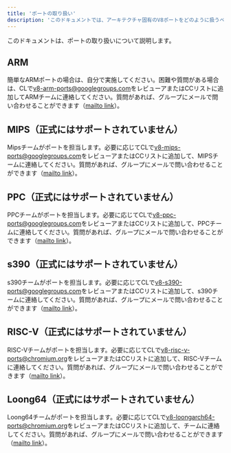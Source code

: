 ```yaml
---
title: 'ポートの取り扱い'
description: 'このドキュメントでは、アーキテクチャ固有のV8ポートをどのように扱うべきかについて説明します。'
---
```

このドキュメントは、ポートの取り扱いについて説明します。

## ARM

簡単なARMポートの場合は、自分で実施してください。困難や質問がある場合は、CLで[v8-arm-ports@googlegroups.com](mailto:v8-arm-ports@googlegroups.com)をレビューアまたはCCリストに追加してARMチームに連絡してください。質問があれば、グループにメールで問い合わせることができます（[mailto link](mailto:v8-arm-ports@googlegroups.com)）。

## MIPS（正式にはサポートされていません）

Mipsチームがポートを担当します。必要に応じてCLで[v8-mips-ports@googlegroups.com](mailto:v8-mips-ports@googlegroups.com)をレビューアまたはCCリストに追加して、MIPSチームに連絡してください。質問があれば、グループにメールで問い合わせることができます（[mailto link](mailto:v8-mips-ports@googlegroups.com)）。

## PPC（正式にはサポートされていません）

PPCチームがポートを担当します。必要に応じてCLで[v8-ppc-ports@googlegroups.com](mailto:v8-ppc-ports@googlegroups.com)をレビューアまたはCCリストに追加して、PPCチームに連絡してください。質問があれば、グループにメールで問い合わせることができます（[mailto link](mailto:v8-ppc-ports@googlegroups.com)）。

## s390（正式にはサポートされていません）

s390チームがポートを担当します。必要に応じてCLで[v8-s390-ports@googlegroups.com](mailto:v8-s390-ports@googlegroups.com)をレビューアまたはCCリストに追加して、s390チームに連絡してください。質問があれば、グループにメールで問い合わせることができます（[mailto link](mailto:v8-s390-ports@googlegroups.com)）。

## RISC-V（正式にはサポートされていません）

RISC-Vチームがポートを担当します。必要に応じてCLで[v8-risc-v-ports@chromium.org](mailto:v8-risc-v-ports@chromium.org)をレビューアまたはCCリストに追加して、RISC-Vチームに連絡してください。質問があれば、グループにメールで問い合わせることができます（[mailto link](mailto:v8-risc-v-ports@chromium.org)）。

## Loong64（正式にはサポートされていません）

Loong64チームがポートを担当します。必要に応じてCLで[v8-loongarch64-ports@chromium.org](mailto:v8-loongarch64-ports@chromium.org)をレビューアまたはCCリストに追加して、チームに連絡してください。質問があれば、グループにメールで問い合わせることができます（[mailto link](mailto:v8-loongarch64-ports@chromium.org)）。
